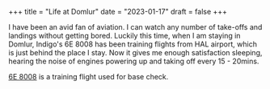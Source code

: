 +++
title = "Life at Domlur"
date = "2023-01-17"
draft = false
+++

I have been an avid fan of aviation. I can watch any number of take-offs and landings without getting bored. Luckily this time, when I am staying in Domlur, Indigo's 6E 8008 has been training flights from HAL airport, which is just behind the place I stay.
Now it gives me enough satisfaction sleeping, hearing the noise of engines powering up and taking off every 15 - 20mins.

[6E 8008](https://flightaware.com/live/flight/IGO8008) is a training flight used for base check.
